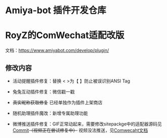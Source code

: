 # Amiya-bot 插件开发仓库
# RoyZ的ComWechat适配改版

文档：https://www.amiyabot.com/develop/plugin/

## 修改内容
- 活动提醒插件修复：替换 < >为【 】防止被误识别ANSI Tag

- 兔兔互动插件修复：微信戳一戳

- ~~真实昵称获取修复~~ 已经单独作为插件上架商店

- 随机助理插件魔改：新增专属助理功能

- 微博推送插件修复：GIF正常动起来，需要修改sitepackge中的适配器源码见[Commit](https://github.com/RoyZ-iwnl/Amiya-Bot-core/commit/b8bb0070e26fd2e41806d46ac3849ff82aab7474)~~（视频正在尝试修复中）~~ 视频没法推送，见[Comwecaht文档](https://justundertaker.github.io/ComWeChatBotClient/message/#%E8%A7%86%E9%A2%91)